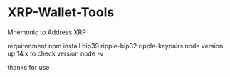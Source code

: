 # XRP-Wallet-Tools
Mnemonic to Address XRP


requirenment
npm install bip39 ripple-bip32 ripple-keypairs
node version up 14.x
to check version node -v

thanks for use
